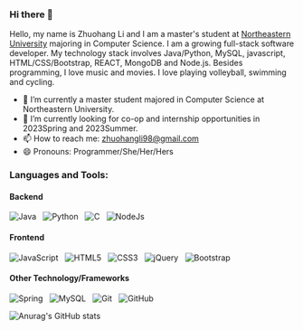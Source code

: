 ### Hi there 👋

<!--
**SkylarZhuo/SkylarZhuo** is a ✨ _special_ ✨ repository because its `README.md` (this file) appears on your GitHub profile.

Here are some ideas to get you started:

- 🔭 I’m currently working on ...
- 🌱 I’m currently learning ...
- 👯 I’m looking to collaborate on ...
- 🤔 I’m looking for help with ...
- 💬 Ask me about ...
- 📫 How to reach me: ...
- 😄 Pronouns: ...
- ⚡ Fun fact: ...
-->
Hello, my name is Zhuohang Li and I am a master's student at [Northeastern University](https://vancouver.northeastern.edu/) majoring in Computer Science. I am a growing full-stack software developer. My technology stack involves Java/Python, MySQL, javascript, HTML/CSS/Bootstrap, REACT, MongoDB and Node.js. Besides programming, I love music and movies. I love playing volleyball, swimming and cycling.

- 🔭 I’m currently a master student majored in Computer Science at Northeastern University.
- 🌱 I’m currently looking for co-op and internship opportunities in 2023Spring and 2023Summer.
- 📫 How to reach me: zhuohangli98@gmail.com
- 😄 Pronouns: Programmer/She/Her/Hers


### Languages and Tools: ### 
#### Backend
![Java](https://img.shields.io/badge/-Java-black?logo=Java&style=social)&nbsp;&nbsp;
![Python](https://img.shields.io/badge/-Python-black?logo=Python&style=social)&nbsp;&nbsp;
![C](https://img.shields.io/badge/-C-black?logo=c&style=social)&nbsp;&nbsp;
![NodeJs](https://img.shields.io/badge/-NodeJs-black?logo=NodesS&style=social)&nbsp;&nbsp;
#### Frontend
![JavaScript](https://img.shields.io/badge/-JavaScript-black?logo=javascript&style=social)&nbsp;&nbsp;
![HTML5](https://img.shields.io/badge/-HTML5-black?logo=html5&style=social)&nbsp;&nbsp;
![CSS3](https://img.shields.io/badge/-CSS3-black?logo=css3&style=social)&nbsp;&nbsp;
![jQuery](https://img.shields.io/badge/-jQuery-black?logo=jquery&style=social)&nbsp;&nbsp;
![Bootstrap](https://img.shields.io/badge/-Bootstrap-black?logo=bootstrap&style=social)&nbsp;&nbsp;

#### Other Technology/Frameworks
![Spring](https://img.shields.io/badge/-Spring%20Framework-black?logo=spring&style=social)&nbsp;&nbsp;
![MySQL](https://img.shields.io/badge/-MySQL-black?logo=mysql&style=social)&nbsp;&nbsp;
![Git](https://img.shields.io/badge/-Git-black?logo=git&style=social)&nbsp;&nbsp;
![GitHub](https://img.shields.io/badge/-GitHub-black?logo=github&style=social)&nbsp;&nbsp;

<!-- [![Top Langs](https://github-readme-stats.vercel.app/api/top-langs/?username=SkylarZhuo&layout=compact)](https://github.com/SkylarZhuo/github-readme-stats) -->

![Anurag's GitHub stats](https://github-readme-stats.vercel.app/api?username=SkylarZhuo&show_icons=true&theme=dark)
